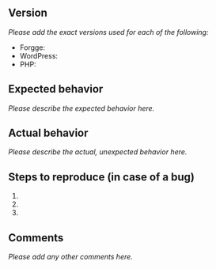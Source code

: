 ## Version

_Please add the exact versions used for each of the following:_

  - Forgge:
  - WordPress:
  - PHP:

## Expected behavior

_Please describe the expected behavior here._

## Actual behavior

_Please describe the actual, unexpected behavior here._

## Steps to reproduce (in case of a bug)

  1.
  1.
  1.

## Comments

_Please add any other comments here._
